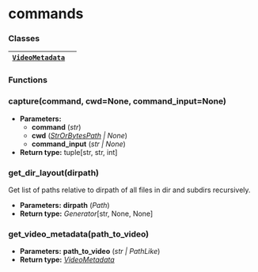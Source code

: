 # commands

### Classes

| [`VideoMetadata`](manim.utils.commands.VideoMetadata.md#manim.utils.commands.VideoMetadata)   |    |
|-----------------------------------------------------------------------------------------------|----|

### Functions

### capture(command, cwd=None, command_input=None)

* **Parameters:**
  * **command** (*str*)
  * **cwd** ([*StrOrBytesPath*](manim.typing.md#manim.typing.StrOrBytesPath) *|* *None*)
  * **command_input** (*str* *|* *None*)
* **Return type:**
  tuple[str, str, int]

### get_dir_layout(dirpath)

Get list of paths relative to dirpath of all files in dir and subdirs recursively.

* **Parameters:**
  **dirpath** (*Path*)
* **Return type:**
  *Generator*[str, None, None]

### get_video_metadata(path_to_video)

* **Parameters:**
  **path_to_video** (*str* *|* *PathLike*)
* **Return type:**
  [*VideoMetadata*](manim.utils.commands.VideoMetadata.md#manim.utils.commands.VideoMetadata)
